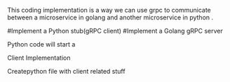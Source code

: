 This coding implementation is a way we can use grpc to communicate between a microservice in golang and another microservice in python . 

#Implement a Python stub(gRPC client)
#Implement a Golang gRPC server 

Python code will start a 





Client Implementation 

Createpython file with client related stuff


